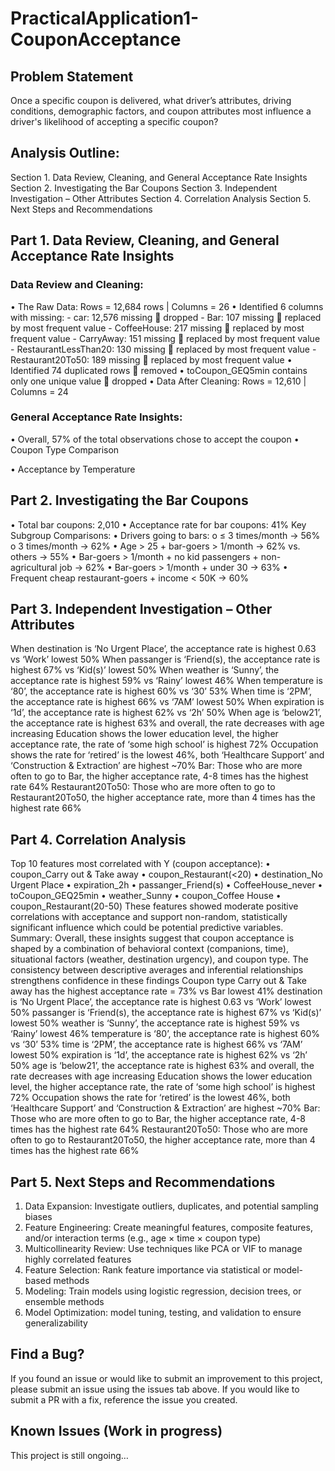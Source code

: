 # PracticalApplication1-CouponAcceptance
## Problem Statement
Once a specific coupon is delivered, what driver’s attributes, driving conditions, demographic factors, and coupon attributes most influence a driver's likelihood of accepting a specific coupon?
## Analysis Outline:
Section 1. Data Review, Cleaning, and General Acceptance Rate Insights
Section 2.  Investigating the Bar Coupons
Section 3.  Independent Investigation – Other Attributes
Section 4.  Correlation Analysis
Section 5.  Next Steps and Recommendations

## Part 1. Data Review, Cleaning, and General Acceptance Rate Insights
### Data Review and Cleaning:
•	The Raw Data: Rows = 12,684 rows | Columns =  26
•	Identified 6 columns with missing: 
       - car: 12,576 missing  dropped
       - Bar: 107 missing  replaced by most frequent value
       - CoffeeHouse: 217 missing  replaced by most frequent value
       - CarryAway: 151 missing  replaced by most frequent value
       - RestaurantLessThan20: 130 missing  replaced by most frequent value
       - Restaurant20To50: 189 missing  replaced by most frequent value
•	Identified 74 duplicated rows  removed
•	toCoupon_GEQ5min contains only one unique value   dropped
•	Data After Cleaning: Rows = 12,610 | Columns = 24

### General Acceptance Rate Insights:
•	Overall, 57% of the total observations chose to accept the coupon
•	Coupon Type Comparison
 

•	Acceptance by Temperature
 
## Part 2. Investigating the Bar Coupons
•	Total bar coupons: 2,010
•	Acceptance rate for bar coupons: 41%
Key Subgroup Comparisons:
•	Drivers going to bars:
o	≤ 3 times/month → 56%
o	3 times/month → 62%
•	Age > 25 + bar-goers > 1/month → 62% vs. others → 55%
•	Bar-goers > 1/month + no kid passengers + non-agricultural job → 62%
•	Bar-goers > 1/month + under 30 → 63%
•	Frequent cheap restaurant-goers + income < 50K → 60%

## Part 3. Independent Investigation – Other Attributes
When destination is ‘No Urgent Place’, the acceptance rate is highest  0.63 vs ‘Work’ lowest 50%
When passanger is ‘Friend(s), the acceptance rate is highest  67% vs ‘Kid(s)’ lowest 50%
When weather is ‘Sunny’, the acceptance rate is highest  59% vs ‘Rainy’ lowest 46%
When temperature is ‘80’, the acceptance rate is highest  60% vs ‘30’  53%
When time is ‘2PM’, the acceptance rate is highest 66% vs ‘7AM’ lowest 50%
When expiration is ‘1d’, the acceptance rate is highest 62% vs ‘2h’ 50%
When age is ‘below21’, the acceptance rate is highest 63% and overall, the rate decreases with age increasing
Education shows the lower education level, the higher acceptance rate, the rate of ‘some high school’ is highest 72%
Occupation shows the rate for ‘retired’ is the lowest 46%, both ‘Healthcare Support’ and ‘Construction & Extraction’ are highest ~70%
Bar: Those who are more often to go to Bar, the higher acceptance rate, 4-8 times has the highest rate 64%
Restaurant20To50: Those who are more often to go to Restaurant20To50, the higher acceptance rate, more than 4 times has the highest rate 66%  

## Part 4. Correlation Analysis
Top 10 features most correlated with Y (coupon acceptance):
•	coupon_Carry out & Take away
•	coupon_Restaurant(<20)
•	destination_No Urgent Place
•	expiration_2h
•	passanger_Friend(s)
•	CoffeeHouse_never
•	toCoupon_GEQ25min
•	weather_Sunny
•	coupon_Coffee House
•	coupon_Restaurant(20-50)
These features showed moderate positive correlations with acceptance and support non-random, statistically significant influence which could be potential predictive variables.
Summary: Overall, these insights suggest that coupon acceptance is shaped by a combination of behavioral context (companions, time), situational factors (weather, destination urgency), and coupon type. The consistency between descriptive averages and inferential relationships strengthens confidence in these findings
Coupon type Carry out & Take away has the highest acceptance rate = 73% vs Bar lowest 41%
destination is ‘No Urgent Place’, the acceptance rate is highest  0.63 vs ‘Work’ lowest 50%
passanger is ‘Friend(s), the acceptance rate is highest  67% vs ‘Kid(s)’ lowest 50%
weather is ‘Sunny’, the acceptance rate is highest  59% vs ‘Rainy’ lowest 46%
temperature is ‘80’, the acceptance rate is highest  60% vs ‘30’  53%
time is ‘2PM’, the acceptance rate is highest 66% vs ‘7AM’ lowest 50%
expiration is ‘1d’, the acceptance rate is highest 62% vs ‘2h’ 50%
age is ‘below21’, the acceptance rate is highest 63% and overall, the rate decreases with age increasing
Education shows the lower education level, the higher acceptance rate, the rate of ‘some high school’ is highest 72%
Occupation shows the rate for ‘retired’ is the lowest 46%, both ‘Healthcare Support’ and ‘Construction & Extraction’ are highest ~70%
Bar: Those who are more often to go to Bar, the higher acceptance rate, 4-8 times has the highest rate 64%
Restaurant20To50: Those who are more often to go to Restaurant20To50, the higher acceptance rate, more than 4 times has the highest rate 66%  

 
## Part 5. Next Steps and Recommendations
1.	Data Expansion: Investigate outliers, duplicates, and potential sampling biases
2.	Feature Engineering: Create meaningful features, composite features, and/or interaction terms (e.g., age × time × coupon type)
3.	Multicollinearity Review: Use techniques like PCA or VIF to manage highly correlated features
4.	Feature Selection: Rank feature importance via statistical or model-based methods
5.	Modeling: Train models using logistic regression, decision trees, or ensemble methods
6.	Model Optimization: model tuning, testing, and validation to ensure generalizability
## Find a Bug?
If you found an issue or would like to submit an improvement to this project, please submit an issue using the issues tab above. If you would like to submit a PR with a fix, reference the issue you created. 
## Known Issues (Work in progress)
This project is still ongoing…
